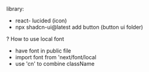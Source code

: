 library:
- react- lucided (icon)
- npx shadcn-ui@latest add button (button ui folder)


? How to use local font 
- have font in public file
- import font from 'next/font/local
- use 'cn' to combine className
